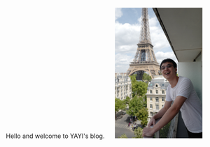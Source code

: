 Hello and welcome to YAYI's blog. 
<img src="images/yayi.png" width="200" style="padding-left: 20px;" />





